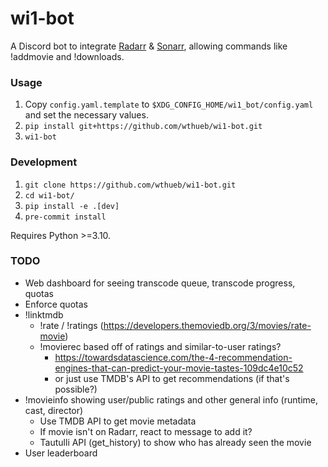 # wi1-bot

A Discord bot to integrate [Radarr](https://radarr.video/) & [Sonarr](https://sonarr.tv/), allowing commands like !addmovie and !downloads.

### Usage

1. Copy `config.yaml.template` to `$XDG_CONFIG_HOME/wi1_bot/config.yaml` and set the necessary values.
2. `pip install git+https://github.com/wthueb/wi1-bot.git`
3. `wi1-bot`

### Development

1. `git clone https://github.com/wthueb/wi1-bot.git`
2. `cd wi1-bot/`
3. `pip install -e .[dev]`
4. `pre-commit install`

Requires Python >=3.10.

### TODO

- Web dashboard for seeing transcode queue, transcode progress, quotas
- Enforce quotas
- !linktmdb
    - !rate / !ratings (https://developers.themoviedb.org/3/movies/rate-movie)
    - !movierec based off of ratings and similar-to-user ratings?
        - https://towardsdatascience.com/the-4-recommendation-engines-that-can-predict-your-movie-tastes-109dc4e10c52
        - or just use TMDB's API to get recommendations (if that's possible?)
- !movieinfo showing user/public ratings and other general info (runtime, cast, director)
    - Use TMDB API to get movie metadata
    - If movie isn't on Radarr, react to message to add it?
    - Tautulli API (get_history) to show who has already seen the movie
- User leaderboard
